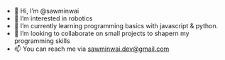 - 👋 Hi, I’m @sawminwai
- 👀 I’m interested in robotics
- 🌱 I’m currently learning programming basics with javascript & python.
- 💞️ I’m looking to collaborate on small projects to shapern my programming skills
- 📫 You can reach me via sawminwai.dev@gmail.com

<!---
sawminwai/sawminwai is a ✨ special ✨ repository because its `README.md` (this file) appears on your GitHub profile.
You can click the Preview link to take a look at your changes.
--->

